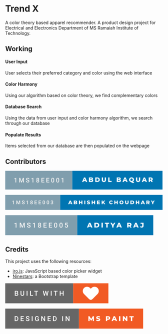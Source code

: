 # Trend X

A color theory based apparel recommender. A product design project for Electrical and Electronics Department of MS Ramaiah Institute of Technology.

## Working

#### User Input

User selects their preferred category and color using the web interface

#### Color Harmony

Using our algorithm based on color theory, we find complementary colors

#### Database Search

Using the data from user input and color harmony algorithm, we search through our database

#### Populate Results

Items selected from our database are then populated on the webpage


## Contributors

![Abdul](https://github.com/Az-21/trendx/blob/master/assets/img/badges/c1.svg)

![Abhishek](https://github.com/Az-21/trendx/blob/master/assets/img/badges/c3.svg)

![Aditya](https://github.com/Az-21/trendx/blob/master/assets/img/badges/c5.svg)

 ## Credits

 This project uses the following resources:

 * [iro.js](https://github.com/jaames/iro.js): JavaScript based color picker widget
 * [Ninestars](https://bootstrapmade.com/demo/Ninestars/): a Bootstrap template

![<3](https://github.com/Az-21/trendx/blob/master/assets/img/badges/bwl.svg)

![<3](https://github.com/Az-21/trendx/blob/master/assets/img/badges/msP.svg)

